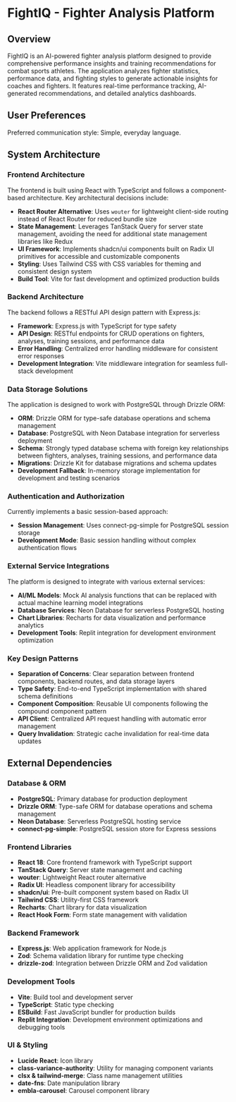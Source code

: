 # FightIQ - Fighter Analysis Platform

## Overview

FightIQ is an AI-powered fighter analysis platform designed to provide comprehensive performance insights and training recommendations for combat sports athletes. The application analyzes fighter statistics, performance data, and fighting styles to generate actionable insights for coaches and fighters. It features real-time performance tracking, AI-generated recommendations, and detailed analytics dashboards.

## User Preferences

Preferred communication style: Simple, everyday language.

## System Architecture

### Frontend Architecture
The frontend is built using React with TypeScript and follows a component-based architecture. Key architectural decisions include:

- **React Router Alternative**: Uses `wouter` for lightweight client-side routing instead of React Router for reduced bundle size
- **State Management**: Leverages TanStack Query for server state management, avoiding the need for additional state management libraries like Redux
- **UI Framework**: Implements shadcn/ui components built on Radix UI primitives for accessible and customizable components
- **Styling**: Uses Tailwind CSS with CSS variables for theming and consistent design system
- **Build Tool**: Vite for fast development and optimized production builds

### Backend Architecture
The backend follows a RESTful API design pattern with Express.js:

- **Framework**: Express.js with TypeScript for type safety
- **API Design**: RESTful endpoints for CRUD operations on fighters, analyses, training sessions, and performance data
- **Error Handling**: Centralized error handling middleware for consistent error responses
- **Development Integration**: Vite middleware integration for seamless full-stack development

### Data Storage Solutions
The application is designed to work with PostgreSQL through Drizzle ORM:

- **ORM**: Drizzle ORM for type-safe database operations and schema management
- **Database**: PostgreSQL with Neon Database integration for serverless deployment
- **Schema**: Strongly typed database schema with foreign key relationships between fighters, analyses, training sessions, and performance data
- **Migrations**: Drizzle Kit for database migrations and schema updates
- **Development Fallback**: In-memory storage implementation for development and testing scenarios

### Authentication and Authorization
Currently implements a basic session-based approach:

- **Session Management**: Uses connect-pg-simple for PostgreSQL session storage
- **Development Mode**: Basic session handling without complex authentication flows

### External Service Integrations
The platform is designed to integrate with various external services:

- **AI/ML Models**: Mock AI analysis functions that can be replaced with actual machine learning model integrations
- **Database Services**: Neon Database for serverless PostgreSQL hosting
- **Chart Libraries**: Recharts for data visualization and performance analytics
- **Development Tools**: Replit integration for development environment optimization

### Key Design Patterns
- **Separation of Concerns**: Clear separation between frontend components, backend routes, and data storage layers
- **Type Safety**: End-to-end TypeScript implementation with shared schema definitions
- **Component Composition**: Reusable UI components following the compound component pattern
- **API Client**: Centralized API request handling with automatic error management
- **Query Invalidation**: Strategic cache invalidation for real-time data updates

## External Dependencies

### Database & ORM
- **PostgreSQL**: Primary database for production deployment
- **Drizzle ORM**: Type-safe ORM for database operations and schema management
- **Neon Database**: Serverless PostgreSQL hosting service
- **connect-pg-simple**: PostgreSQL session store for Express sessions

### Frontend Libraries
- **React 18**: Core frontend framework with TypeScript support
- **TanStack Query**: Server state management and caching
- **wouter**: Lightweight React router alternative
- **Radix UI**: Headless component library for accessibility
- **shadcn/ui**: Pre-built component system based on Radix UI
- **Tailwind CSS**: Utility-first CSS framework
- **Recharts**: Chart library for data visualization
- **React Hook Form**: Form state management with validation

### Backend Framework
- **Express.js**: Web application framework for Node.js
- **Zod**: Schema validation library for runtime type checking
- **drizzle-zod**: Integration between Drizzle ORM and Zod validation

### Development Tools
- **Vite**: Build tool and development server
- **TypeScript**: Static type checking
- **ESBuild**: Fast JavaScript bundler for production builds
- **Replit Integration**: Development environment optimizations and debugging tools

### UI & Styling
- **Lucide React**: Icon library
- **class-variance-authority**: Utility for managing component variants
- **clsx & tailwind-merge**: Class name management utilities
- **date-fns**: Date manipulation library
- **embla-carousel**: Carousel component library
